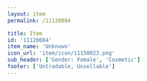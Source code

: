 ```yaml
---
layout: item
permalink: /11120084

title: Item
id: '11120084'
item_name: 'Unknown'
icon_url: 'item/icon/11150023.png'
sub_header: ['Gender: Female', 'Cosmetic']
footer: ['Untradable, Unsellable']
---
```

